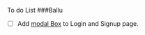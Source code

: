 To do List
###Ballu
- [ ] Add [modal Box](https://i.stack.imgur.com/vAR34.png) to Login and Signup page.
